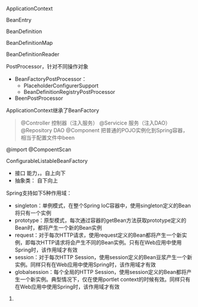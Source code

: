 

 ApplicationContext


BeanEntry

 BeanDefinition 

 BeanDefinitionMap

 BeanDefinitionReader


 PostProcessor，针对不同操作对象
 * BeanFactoryPostProcessor：
   * PlaceholderConfigurerSupport
   * BeanDefinitionRegistryPostProcessor
 * BeenPostProcessor

ApplicationContext继承了BeanFactory

> @Controller 控制器（注入服务）
> @Servicice  服务（注入DAO）
> @Repository DAO
> @Component 把普通的POJO实例化到Spring容器，相当于配置文件中been



@import
@CompoentScan


ConfigurableListableBeanFactory

 * 接口  能力，。自上向下
 * 抽象类： 自下向上

Spring支持如下5种作用域：
* singleton：单例模式，在整个Spring IoC容器中，使用singleton定义的Bean将只有一个实例
* prototype：原型模式，每次通过容器的getBean方法获取prototype定义的Bean时，都将产生一个新的Bean实例
* request：对于每次HTTP请求，使用request定义的Bean都将产生一个新实例，即每次HTTP请求将会产生不同的Bean实例。只有在Web应用中使用Spring时，该作用域才有效
* session：对于每次HTTP Session，使用session定义的Bean豆浆产生一个新实例。同样只有在Web应用中使用Spring时，该作用域才有效
* globalsession：每个全局的HTTP Session，使用session定义的Bean都将产生一个新实例。典型情况下，仅在使用portlet context的时候有效。同样只有在Web应用中使用Spring时，该作用域才有效


 1.  
